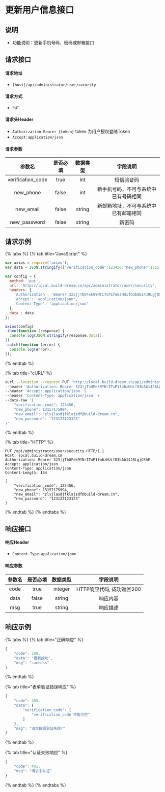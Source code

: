 # 更新用户信息接口

## 说明

* 功能说明：更新手机号码、密码或邮箱接口

## 请求接口

#### 请求地址

* `[host]/api/administrator/user/security`

#### 请求方式

* `PUT`

#### 请求头Header

* `Authorization:Bearer {token}` token 为用户授权登陆Token
* `Accept:application/json`

#### 请求参数

| 参数名 | 是否必填 | 数据类型 | 字段说明 |
| :---: | :---: | :---: | :---: |
| verification\_code | true | int | 短信验证码 |
| new\_phone | false | int | 新手机号码，不可与系统中已有号码相同 |
| new\_email | false | string | 新邮箱地址，不可与系统中已有邮箱相同 |
| new\_password | false | string | 新密码 |

## 请求示例

{% tabs %}
{% tab title="JavaScript" %}
```javascript
var axios = require('axios');
var data = JSON.stringify({"verification_code":123456,"new_phone":13157175994,"new_email":"zlvjlasdjfklajsdf@build-dream.cn","new_password":"123123123123"});

var config = {
  method: 'put',
  url: 'http://local.build-dream.cn/api/administrator/user/security',
  headers: { 
    'Authorization': 'Bearer 323|jTbUFek9YNrITuP1fo6zHUifO3bAb14J8LgjOShE', 
    'Accept': 'application/json', 
    'Content-Type': 'application/json'
  },
  data : data
};

axios(config)
.then(function (response) {
  console.log(JSON.stringify(response.data));
})
.catch(function (error) {
  console.log(error);
});

```
{% endtab %}

{% tab title="cURL" %}
```bash
curl --location --request PUT 'http://local.build-dream.cn/api/administrator/user/security' \
--header 'Authorization: Bearer 323|jTbUFek9YNrITuP1fo6zHUifO3bAb14J8LgjOShE' \
--header 'Accept: application/json' \
--header 'Content-Type: application/json' \
--data-raw '{
    "verification_code": 123456,
    "new_phone": 13157175994,
    "new_email": "zlvjlasdjfklajsdf@build-dream.cn",
    "new_password": "123123123123"
}'
```
{% endtab %}

{% tab title="HTTP" %}
```http
PUT /api/administrator/user/security HTTP/1.1
Host: local.build-dream.cn
Authorization: Bearer 323|jTbUFek9YNrITuP1fo6zHUifO3bAb14J8LgjOShE
Accept: application/json
Content-Type: application/json
Content-Length: 154

{
    "verification_code": 123456,
    "new_phone": 13157175994,
    "new_email": "zlvjlasdjfklajsdf@build-dream.cn",
    "new_password": "123123123123"
}
```
{% endtab %}
{% endtabs %}

## 响应接口

#### 响应Header

* `Content-Type:application/json`

#### 响应参数

| 参数名 | 是否必填 | 数据类型 | 字段说明 |
| :---: | :---: | :---: | :---: |
| code | true | integer | HTTP响应代码, 成功返回200 |
| data | false | string | 响应内容 |
| msg | true | string | 响应描述 |

## 响应示例

{% tabs %}
{% tab title="正确响应" %}
```javascript
{
    "code": 200,
    "data": "更新成功",
    "msg": "success"
}
```
{% endtab %}

{% tab title="表单验证错误响应" %}
```javascript
{
    "code": 403,
    "data": {
        "verification_code": [
            "verification_code 不能为空"
        ]
    },
    "msg": "请求数据验证失败!"
}
```
{% endtab %}

{% tab title="认证失败响应" %}
```javascript
{
    "code": 401,
    "msg": "请求未认证"
}
```
{% endtab %}
{% endtabs %}

